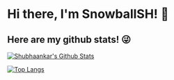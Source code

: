 # Hi there, I'm SnowballSH! 👋


## Here are my github stats! 😜 
[![Shubhaankar's Github Stats](https://github-readme-stats.vercel.app/api?username=SnowballSH&show_icons=true&count_private=true)](https://github.com/SnowballSH/)

[![Top Langs](https://github-readme-stats.vercel.app/api/top-langs/?username=SnowballSH)](https://github.com/SnowballSH/)

